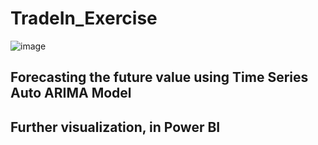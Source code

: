 # TradeIn_Exercise
![image](https://user-images.githubusercontent.com/46641464/157339698-3b794bb2-1b00-49b2-8b9f-43b80a2befc5.png)

## Forecasting the future value using Time Series Auto ARIMA Model
## Further visualization, in Power BI
